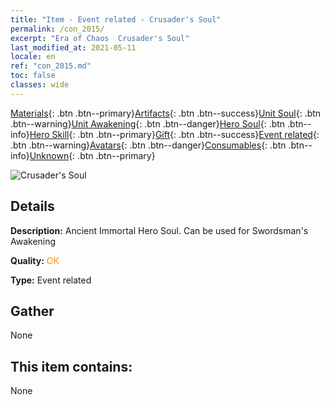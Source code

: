 ```yaml
---
title: "Item - Event related - Crusader's Soul"
permalink: /con_2015/
excerpt: "Era of Chaos  Crusader's Soul"
last_modified_at: 2021-05-11
locale: en
ref: "con_2015.md"
toc: false
classes: wide
---
```

 [Materials](/Items/){: .btn .btn--primary}[Artifacts](/Items/Artifacts/){: .btn .btn--success}[Unit Soul](/Items/UnitSoul/){: .btn .btn--warning}[Unit Awakening](/Items/UnitAwakening/){: .btn .btn--danger}[Hero Soul](/Items/HeroSoul/){: .btn .btn--info}[Hero Skill](/Items/HeroSkill/){: .btn .btn--primary}[Gift](/Items/Gift/){: .btn .btn--success}[Event related](/Items/Events/){: .btn .btn--warning}[Avatars](/Items/Avatars/){: .btn .btn--danger}[Consumables](/Items/Consumables/){: .btn .btn--info}[Unknown](/Items/Unknown/){: .btn .btn--primary}

 ![Crusader's Soul](/images/t/juexing_104.png)

## Details
 **Description:** Ancient Immortal Hero Soul. Can be used for Swordsman's Awakening

 **Quality:** <span style="color: #FF8C00">OK</span>

 **Type:** Event related

## Gather

  None

## This item contains:

  None

